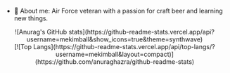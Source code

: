 - 💬 About me:
   Air Force veteran with a passion for craft beer and learning new things. 
   <br>
   
<p style="text-align: center;">
![Anurag's GitHub stats](https://github-readme-stats.vercel.app/api?username=mekimball&show_icons=true&theme=synthwave)<br>
[![Top Langs](https://github-readme-stats.vercel.app/api/top-langs/?username=mekimball&layout=compact)](https://github.com/anuraghazra/github-readme-stats)
</p>
<!--
**mekimball/mekimball** is a ✨ _special_ ✨ repository because its `README.md` (this file) appears on your GitHub profile.

Here are some ideas to get you started:

- 🔭 I’m currently working on ...
- 🌱 I’m currently learning ...
- 👯 I’m looking to collaborate on ...
- 🤔 I’m looking for help with ...
- 💬 Ask me about ...
- 📫 How to reach me: ...
- 😄 Pronouns: ...
- ⚡ Fun fact: ...
-->
